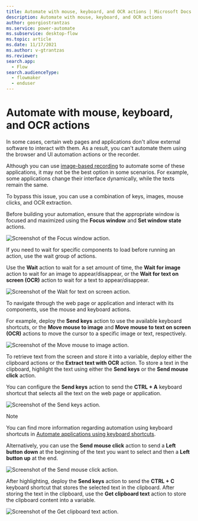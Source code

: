 ```yaml
---
title: Automate with mouse, keyboard, and OCR actions | Microsoft Docs
description: Automate with mouse, keyboard, and OCR actions
author: georgiostrantzas
ms.service: power-automate
ms.subservice: desktop-flow
ms.topic: article
ms.date: 11/17/2021
ms.author: v-gtrantzas
ms.reviewer:
search.app: 
  - Flow
search.audienceType: 
  - flowmaker
  - enduser
---
```


# Automate with mouse, keyboard, and OCR actions

In some cases, certain web pages and applications don't allow external software to interact with them. As a result, you can't automate them using the browser and UI automation actions or the recorder.

Although you can use [image-based recording](../recording-flow.md#image-based-recording) to automate some of these applications, it may not be the best option in some scenarios. For example, some applications change their interface dynamically, while the texts remain the same.

To bypass this issue, you can use a combination of keys, images, mouse clicks, and OCR extraction. 

Before building your automation, ensure that the appropriate window is focused and maximized using the **Focus window** and **Set window state** actions.

![Screenshot of the Focus window action.](media/automate-using-mouse-keyboard-ocr/focus-window-action.png)

If you need to wait for specific components to load before running an action, use the wait group of actions. 

Use the **Wait** action to wait for a set amount of time, the **Wait for image** action to wait for an image to appear/disappear, or the **Wait for text on screen (OCR)** action to wait for a text to appear/disappear.

![Screenshot of the Wait for text on screen action.](media/automate-using-mouse-keyboard-ocr/wait-text-screen-action.png)

To navigate through the web page or application and interact with its components, use the mouse and keyboard actions.

For example, deploy the **Send keys** action to use the available keyboard shortcuts, or the **Move mouse to image** and **Move mouse to text on screen (OCR)** actions to move the cursor to a specific image or text, respectively.

![Screenshot of the Move mouse to image action.](media/automate-using-mouse-keyboard-ocr/move-mouse-image-action.png)

To retrieve text from the screen and store it into a variable, deploy either the clipboard actions or the **Extract text with OCR** action. To store a text in the clipboard, highlight the text using either the **Send keys** or the **Send mouse click** action.

You can configure the **Send keys** action to send the **CTRL + A** keyboard shortcut that selects all the text on the web page or application.

![Screenshot of the Send keys action.](media/automate-using-mouse-keyboard-ocr/send-keys-action.png)

> [!NOTE]
> You can find more information regarding automation using keyboard shortcuts in [Automate applications using keyboard shortcuts](automate-applications-keyboard-shortcuts.md).

Alternatively, you can use the **Send mouse click**  action to send a **Left button down** at the beginning of the text you want to select and then a **Left button up** at the end. 

![Screenshot of the Send mouse click action.](media/automate-using-mouse-keyboard-ocr/send-mouse-click-action.png)

After highlighting, deploy the **Send keys** action to send the **CTRL + C** keyboard shortcut that stores the selected text in the clipboard. After storing the text in the clipboard, use the **Get clipboard text** action to store the clipboard content into a variable. 

![Screenshot of the Get clipboard text action.](media/automate-using-mouse-keyboard-ocr/get-clipboard-action.png)